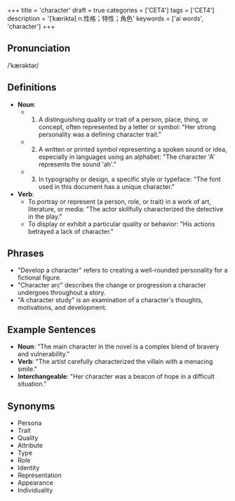 +++
title = 'character'
draft = true
categories = ['CET4']
tags = ['CET4']
description = '[ˈkæriktə] n.性格；特性；角色'
keywords = ['ai words', 'character']
+++

## Pronunciation
/ˈkærəktər/

## Definitions
- **Noun**: 
  - 1. A distinguishing quality or trait of a person, place, thing, or concept, often represented by a letter or symbol: "Her strong personality was a defining character trait."
  - 2. A written or printed symbol representing a spoken sound or idea, especially in languages using an alphabet: "The character 'A' represents the sound 'ah'."
  - 3. In typography or design, a specific style or typeface: "The font used in this document has a unique character."
- **Verb**: 
  - To portray or represent (a person, role, or trait) in a work of art, literature, or media: "The actor skillfully characterized the detective in the play."
  - To display or exhibit a particular quality or behavior: "His actions betrayed a lack of character."

## Phrases
- "Develop a character" refers to creating a well-rounded personality for a fictional figure.
- "Character arc" describes the change or progression a character undergoes throughout a story.
- "A character study" is an examination of a character's thoughts, motivations, and development.

## Example Sentences
- **Noun**: "The main character in the novel is a complex blend of bravery and vulnerability."
- **Verb**: "The artist carefully characterized the villain with a menacing smile."
- **Interchangeable**: "Her character was a beacon of hope in a difficult situation."

## Synonyms
- Persona
- Trait
- Quality
- Attribute
- Type
- Role
- Identity
- Representation
- Appearance
- Individuality
